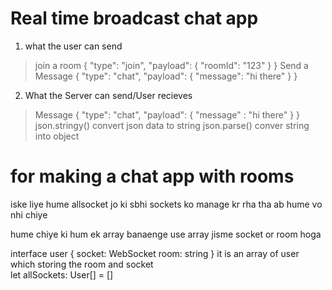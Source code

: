 # Real time broadcast chat app
1. what the user can send

> join a room
{
    "type": "join",
    "payload": {
        "roomId": "123"
    }
}
> Send a Message 
{
    "type": "chat",
    "payload": {
        "message": "hi there"
    }
}
2. What the Server can send/User recieves
> Message
{
    "type": "chat",
    "payload": {
        "message" : "hi there"
    }
}
json.stringy() convert json data to string
json.parse() conver string into object

# for making a chat app with rooms
iske liye hume allsocket jo ki sbhi sockets ko manage kr rha tha ab hume vo nhi chiye

hume chiye ki hum ek array banaenge use array jisme socket or room hoga

interface user {
    socket: WebSocket
    room: string
}
it is an array of user which storing the room and socket  
let allSockets: User[] = []


